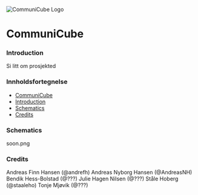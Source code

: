 ![CommuniCube Logo](https://raw.githubusercontent.com/designBuddies/INF1510/master/other/img/logo.png)
# CommuniCube
### Introduction
Si litt om prosjekted

### Innholdsfortegnelse
* [CommuniCube](#CommuniCube)
* [Introduction](#Introduction)
* [Schematics](#Schematics)
* [Credits](#Credits)

### Schematics
soon.png

### Credits
Andreas Finn Hansen (@andrefh)
Andreas Nyborg Hansen (@AndreasNH)
Bendik Hess-Bolstad (@???)
Julie Hagen Nilsen (@???)
Ståle Hoberg (@staaleho)
Tonje Mjøvik (@???)
